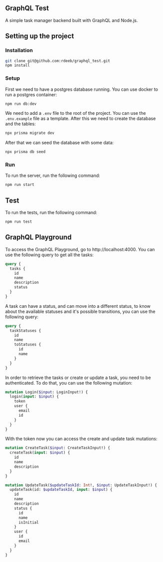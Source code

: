 ## GraphQL Test

A simple task manager backend built with GraphQL and Node.js.

## Setting up the project

### Installation

```bash
git clone git@github.com:rdeeb/graphql_test.git
npm install
```

### Setup

First we need to have a postgres database running. You can use docker to run a postgres container:
```bash
npm run db:dev
```

We need to add a `.env` file to the root of the project. You can use the `.env.example` file as a template. After this we need to create the database and the tables:
```bash
npx prisma migrate dev
```

After that we can seed the database with some data:
```bash
npx prisma db seed
```

### Run

To run the server, run the following command:

```bash
npm run start
```

## Test

To run the tests, run the following command:

```bash
npm run test
```

## GraphQL Playground

To access the GraphQL Playground, go to http://localhost:4000. You can use the following query to get all the tasks:

```graphql
query {
  tasks {
    id
    name
    description
    status
  }
}
```

A task can have a status, and can move into a different status, to know about the available statuses 
and it's possible transitions, you can use the following query:

```graphql 
query {
  taskStatuses {
    id
    name
    toStatuses {
      id
      name
    }
  }
}
```

In order to retrieve the tasks or create or update a task, you need to be authenticated. To do that,
you can use the following mutation:

```graphql
mutation Login($input: LoginInput!) {
  login(input: $input) {
    token
    user {
      email
      id
    }
  }
}
```

With the token now you can access the create and update task mutations:

```graphql
mutation CreateTask($input: CreateTaskInput!) {
  createTask(input: $input) {
    id
    name
    description
  }
}
```

```graphql
mutation UpdateTask($updateTaskId: Int!, $input: UpdateTaskInput!) {
  updateTask(id: $updateTaskId, input: $input) {
    id
    name
    description
    status {
      id
      name
      isInitial
    }
    user {
      id
      email
    }
  }
}
```
